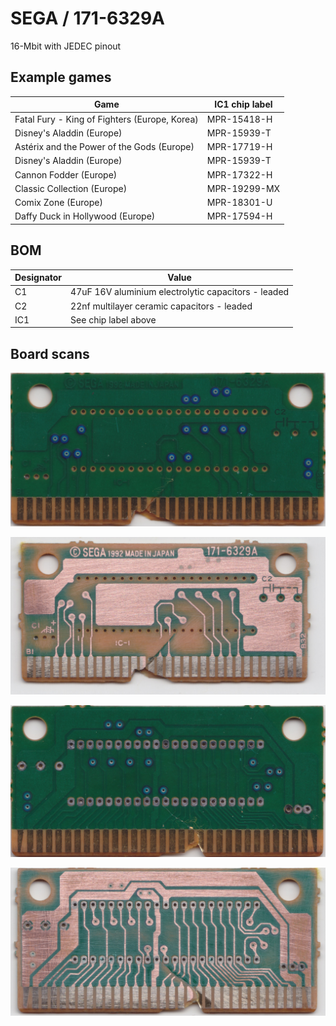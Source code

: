# SEGA / 171-6329A

16-Mbit with JEDEC pinout

## Example games

|Game|IC1 chip label|
|---|---|
|Fatal Fury - King of Fighters (Europe, Korea)|MPR-15418-H|
|Disney's Aladdin (Europe)|MPR-15939-T|
|Astérix and the Power of the Gods (Europe)|MPR-17719-H|
|Disney's Aladdin (Europe)|MPR-15939-T|
|Cannon Fodder (Europe)|MPR-17322-H|
|Classic Collection (Europe)|MPR-19299-MX|
|Comix Zone (Europe)|MPR-18301-U|
|Daffy Duck in Hollywood (Europe)|MPR-17594-H|

## BOM

|Designator|Value|
|---|---|
|C1|47uF 16V aluminium electrolytic capacitors - leaded|
|C2|22nf multilayer ceramic capacitors - leaded|
|IC1|See chip label above|

## Board scans

![Front](board-scans/sega-171-6329a-front.jpeg)

![Front Sanded](board-scans/sega-171-6329a-front-sanded.jpeg)

![Back](board-scans/sega-171-6329a-back.jpeg)

![Back Sanded](board-scans/sega-171-6329a-back-sanded.jpeg)
